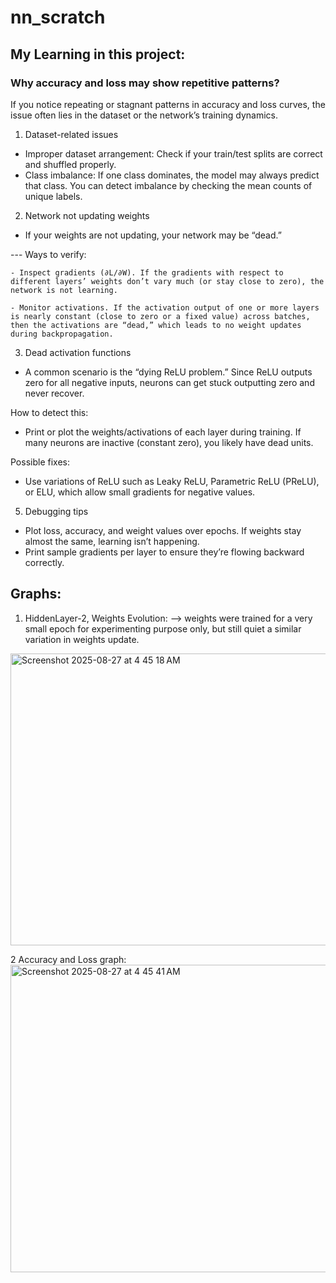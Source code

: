 # nn_scratch

## My Learning in this project:
### Why accuracy and loss may show repetitive patterns?

If you notice repeating or stagnant patterns in accuracy and loss curves, the issue often lies in the dataset or the network’s training dynamics.

1. Dataset-related issues
- Improper dataset arrangement: Check if your train/test splits are correct and shuffled properly.
- Class imbalance: If one class dominates, the model may always predict that class. You can detect imbalance by checking the mean counts of unique labels.

2. Network not updating weights

- If your weights are not updating, your network may be “dead.”

---  Ways to verify:

    - Inspect gradients (∂L/∂W). If the gradients with respect to different layers’ weights don’t vary much (or stay close to zero), the network is not learning.

    - Monitor activations. If the activation output of one or more layers is nearly constant (close to zero or a fixed value) across batches, then the activations are “dead,” which leads to no weight updates during backpropagation.

3. Dead activation functions

- A common scenario is the “dying ReLU problem.” Since ReLU outputs zero for all negative inputs, neurons can get stuck outputting zero and never recover.

How to detect this:
  - Print or plot the weights/activations of each layer during training. If many neurons are inactive (constant zero), you likely have dead units.

Possible fixes:
  - Use variations of ReLU such as Leaky ReLU, Parametric ReLU (PReLU), or ELU, which allow small gradients for negative values.

5. Debugging tips

- Plot loss, accuracy, and weight values over epochs. If weights stay almost the same, learning isn’t happening.
- Print sample gradients per layer to ensure they’re flowing backward correctly.


## Graphs: 
1. HiddenLayer-2, Weights Evolution:
   --> weights were trained for a very small epoch for experimenting purpose only, but still quiet a similar variation in weights update.
<img width="707" height="467" alt="Screenshot 2025-08-27 at 4 45 18 AM" src="https://github.com/user-attachments/assets/37abe936-24e3-4c13-8fe9-94f665de2478" />

2 Accuracy and Loss graph:
<img width="993" height="492" alt="Screenshot 2025-08-27 at 4 45 41 AM" src="https://github.com/user-attachments/assets/486bd484-1fdf-499f-b849-853baf82c257" />
